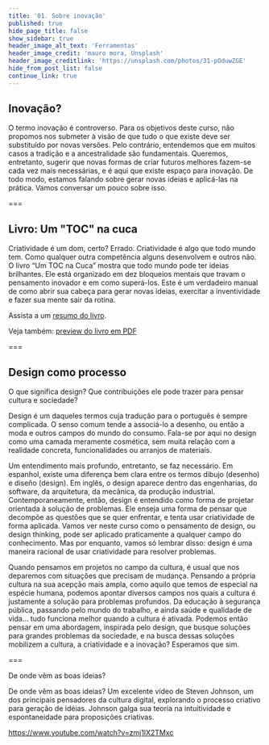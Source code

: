```yaml
---
title: '01. Sobre inovação'
published: true
hide_page_title: false
show_sidebar: true
header_image_alt_text: 'Ferramentas'
header_image_credit: 'mauro mora, Unsplash'
header_image_creditlink: 'https://unsplash.com/photos/31-pOduwZGE'
hide_from_post_list: false
continue_link: true
---
```


## Inovação?

O termo inovação é controverso. Para os objetivos deste curso, não propomos nos submeter à visão de que tudo o que existe deve ser substituído por novas versões. Pelo contrário, entendemos que em muitos casos a tradição e a ancestralidade são fundamentais. Queremos, entretanto, sugerir que novas formas de criar futuros melhores fazem-se cada vez mais necessárias, e é aqui que existe espaço para inovação. De todo modo, estamos falando sobre gerar novas ideias e aplicá-las na prática. Vamos conversar um pouco sobre isso.

===

## Livro: Um "TOC" na cuca

Criatividade é um dom, certo? Errado. Criatividade é algo que todo mundo tem. Como qualquer outra competência alguns desenvolvem e outros não. O livro “Um TOC na Cuca” mostra que todo mundo pode ter ideias brilhantes. Ele está organizado em dez bloqueios mentais que travam o pensamento inovador e em como superá-los. Este é um verdadeiro manual de como abrir sua cabeça para gerar novas ideias, exercitar a inventividade e fazer sua mente sair da rotina.

Assista a um [resumo do livro](https://www.youtube.com/watch?v=Qxwbxre1zqc).

Veja também: [preview do livro em PDF](https://docs.google.com/viewer?a=v&pid=sites&srcid=ZGVmYXVsdGRvbWFpbnxkYW5pZWxsZXRhbWFraXxneDo1ZTg5NGFkZjhmOWFiNTNj)

===

## Design como processo

O que significa design? Que contribuições ele pode trazer para pensar cultura e sociedade?

Design é um daqueles termos cuja tradução para o português é sempre complicada. O senso comum tende a associá-lo a desenho, ou então a moda e outros campos do mundo do consumo. Fala-se por aqui no design como uma camada meramente cosmética, sem muita relação com a realidade concreta, funcionalidades ou arranjos de materiais.

Um entendimento mais profundo, entretanto, se faz necessário. Em espanhol, existe uma diferença bem clara entre os termos dibujo (desenho) e diseño (design). Em inglês, o design aparece dentro das engenharias, do software, da arquitetura, da mecânica, da produção industrial. Contemporaneamente, então, design é entendido como forma de projetar orientada à solução de problemas. Ele enseja uma forma de pensar que decompõe as questões que se quer enfrentar, e tenta usar criatividade de forma aplicada. Vamos ver neste curso como o pensamento de design, ou design thinking, pode ser aplicado praticamente a qualquer campo do conhecimento. Mas por enquanto, vamos só lembrar disso: design é uma maneira racional de usar criatividade para resolver problemas.

Quando pensamos em projetos no campo da cultura, é usual que nos deparemos com situações que precisam de mudança. Pensando a própria cultura na sua acepção mais ampla, como aquilo que temos de especial na espécie humana, podemos apontar diversos campos nos quais a cultura é justamente a solução para problemas profundos. Da educação à segurança pública, passando pelo mundo do trabalho, e ainda saúde e qualidade de vida... tudo funciona melhor quando a cultura é ativada. Podemos então pensar em uma abordagem, inspirada pelo design, que busque soluções para grandes problemas da sociedade, e na busca dessas soluções mobilizem a cultura, a criatividade e a inovação? Esperamos que sim.

===

De onde vêm as boas ideias?

De onde vêm as boas ideias? Um excelente vídeo de Steven Johnson, um dos principais pensadores da cultura digital, explorando o processo criativo para geração de idéias. Johnson galga sua teoria na intuitividade e espontaneidade para proposições criativas.

https://www.youtube.com/watch?v=zmj1lX2TMxc
